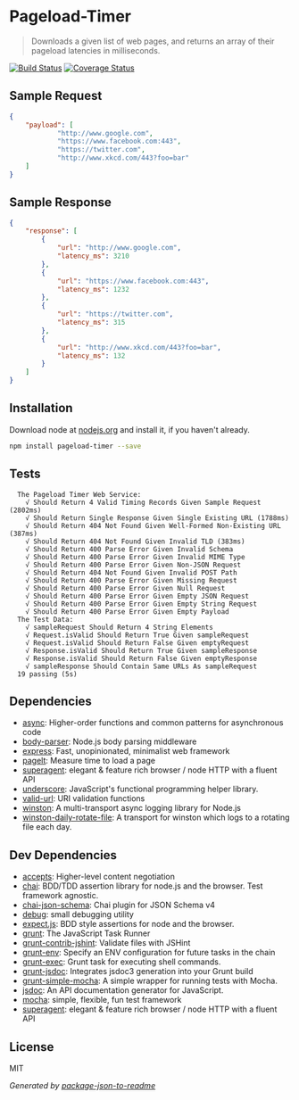 Pageload-Timer
==============
> Downloads a given list of web pages, and returns an array of their pageload latencies in milliseconds.

[![Build Status](https://travis-ci.org/harvest316/pageload-timer.png?branch=master)](https://travis-ci.org/harvest316/pageload-timer) 
[![Coverage Status](https://coveralls.io/repos/github/harvest316/pageload-timer/badge.svg?branch=master)](https://coveralls.io/github/harvest316/pageload-timer?branch=master)

## Sample Request
```json
{
    "payload": [
            "http://www.google.com",
            "https://www.facebook.com:443",
            "https://twitter.com",
            "http://www.xkcd.com/443?foo=bar"
    ]
}
```

## Sample Response
```json
{
    "response": [
        {
            "url": "http://www.google.com",
            "latency_ms": 3210
        },
        {
            "url": "https://www.facebook.com:443",
            "latency_ms": 1232
        },
        {
            "url": "https://twitter.com",
            "latency_ms": 315
        },
        {
            "url": "http://www.xkcd.com/443?foo=bar",
            "latency_ms": 132
        }
    ]
}
```

## Installation

Download node at [nodejs.org](http://nodejs.org) and install it, if you haven't already.

```sh
npm install pageload-timer --save
```


## Tests

```
  The Pageload Timer Web Service: 
    √ Should Return 4 Valid Timing Records Given Sample Request (2802ms)
    √ Should Return Single Response Given Single Existing URL (1788ms)
    √ Should Return 404 Not Found Given Well-Formed Non-Existing URL (387ms)
    √ Should Return 404 Not Found Given Invalid TLD (383ms)
    √ Should Return 400 Parse Error Given Invalid Schema
    √ Should Return 400 Parse Error Given Invalid MIME Type
    √ Should Return 400 Parse Error Given Non-JSON Request
    √ Should Return 404 Not Found Given Invalid POST Path
    √ Should Return 400 Parse Error Given Missing Request
    √ Should Return 400 Parse Error Given Null Request
    √ Should Return 400 Parse Error Given Empty JSON Request
    √ Should Return 400 Parse Error Given Empty String Request
    √ Should Return 400 Parse Error Given Empty Payload
  The Test Data: 
    √ sampleRequest Should Return 4 String Elements
    √ Request.isValid Should Return True Given sampleRequest
    √ Request.isValid Should Return False Given emptyRequest
    √ Response.isValid Should Return True Given sampleResponse
    √ Response.isValid Should Return False Given emptyResponse
    √ sampleResponse Should Contain Same URLs As sampleRequest
  19 passing (5s)

```

## Dependencies

- [async](https://github.com/caolan/async): Higher-order functions and common patterns for asynchronous code
- [body-parser](https://github.com/expressjs/body-parser): Node.js body parsing middleware
- [express](https://github.com/expressjs/express): Fast, unopinionated, minimalist web framework
- [pagelt](https://github.com/zrrrzzt/pagelt): Measure time to load a page
- [superagent](https://github.com/visionmedia/superagent): elegant &amp; feature rich browser / node HTTP with a fluent API
- [underscore](https://github.com/jashkenas/underscore): JavaScript&#39;s functional programming helper library.
- [valid-url](https://github.com/ogt/valid-url): URI validation functions
- [winston](https://github.com/winstonjs/winston): A multi-transport async logging library for Node.js
- [winston-daily-rotate-file](https://github.com/winstonjs/winston-daily-rotate-file): A transport for winston which logs to a rotating file each day.

## Dev Dependencies

- [accepts](https://github.com/jshttp/accepts): Higher-level content negotiation
- [chai](https://github.com/chaijs/chai): BDD/TDD assertion library for node.js and the browser. Test framework agnostic.
- [chai-json-schema](https://github.com/Bartvds/chai-json-schema): Chai plugin for JSON Schema v4
- [debug](https://github.com/visionmedia/debug): small debugging utility
- [expect.js](https://github.com/LearnBoost/expect.js): BDD style assertions for node and the browser.
- [grunt](https://github.com/gruntjs/grunt): The JavaScript Task Runner
- [grunt-contrib-jshint](https://github.com/gruntjs/grunt-contrib-jshint): Validate files with JSHint
- [grunt-env](https://github.com/jsoverson/grunt-env): Specify an ENV configuration for future tasks in the chain
- [grunt-exec](https://github.com/jharding/grunt-exec): Grunt task for executing shell commands.
- [grunt-jsdoc](https://github.com/krampstudio/grunt-jsdoc): Integrates jsdoc3 generation into your Grunt build
- [grunt-simple-mocha](https://github.com/yaymukund/grunt-simple-mocha): A simple wrapper for running tests with Mocha.
- [jsdoc](https://github.com/jsdoc3/jsdoc): An API documentation generator for JavaScript.
- [mocha](https://github.com/mochajs/mocha): simple, flexible, fun test framework
- [superagent](https://github.com/visionmedia/superagent): elegant &amp; feature rich browser / node HTTP with a fluent API


## License

MIT

_Generated by [package-json-to-readme](https://github.com/zeke/package-json-to-readme)_
